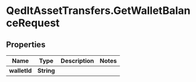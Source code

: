 # QedItAssetTransfers.GetWalletBalanceRequest

## Properties
Name | Type | Description | Notes
------------ | ------------- | ------------- | -------------
**walletId** | **String** |  | 


